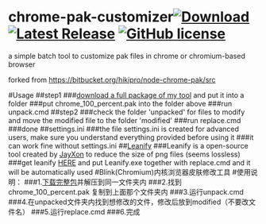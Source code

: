 # chrome-pak-customizer[![Download](https://img.shields.io/github/downloads/myfreeer/chrome-pak-customizer/total.svg)](https://github.com/myfreeer/chrome-pak-customizer/releases)[![Latest Release](https://img.shields.io/github/release/myfreeer/chrome-pak-customizer.svg)](https://github.com/myfreeer/chrome-pak-customizer/releases/latest) [![GitHub license](https://img.shields.io/github/license/myfreeer/chrome-pak-customizer.svg)](LICENSE)
a simple batch tool to customize pak files in chrome or chromium-based browser  

forked from https://bitbucket.org/hikipro/node-chrome-pak/src

#Usage
##step1
###[download a full package of my tool](https://github.com/myfreeer/chrome-pak-customizer/releases/latest) and put it into a folder
###put chrome_100_percent.pak into the folder above
###run unpack.cmd
##step2
###check the folder 'unpacked' for files to modify and move the modified file to the folder 'modified'
###run replace.cmd
###done
##settings.ini
###the file settings.ini is created for advanced users, make sure you understand everything provided before using it
###it can work fine without settings.ini
##[Leanify](https://github.com/JayXon/Leanify)
###Leanify is a open-source tool created by [JayXon](https://github.com/JayXon) to reduce the size of png files (seems lossless)
###get leanify [HERE](https://github.com/JayXon/Leanify/releases) and put Leanify.exe together with replace.cmd and it will be automatically used
#Blink(Chromium)内核浏览器皮肤修改工具
#使用说明：
###1.[下载完整包](https://github.com/myfreeer/chrome-pak-customizer/releases/latest)并解压到同一文件夹内
###2.找到 chrome_100_percent.pak 复制到上面那个文件夹内
###3.运行unpack.cmd
###4.在unpacked文件夹内找到想修改的文件，修改后放到modified（不要改文件名）
###5.运行replace.cmd
###6.完成
